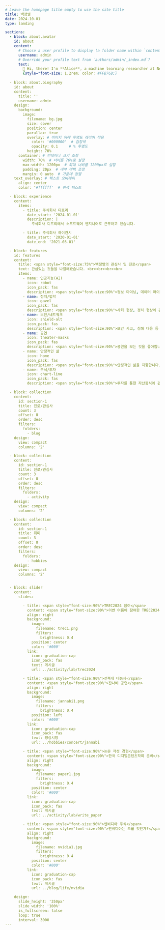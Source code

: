 ```yaml
---
# Leave the homepage title empty to use the site title
title: 백정렬
date: 2024-10-01
type: landing

sections:
  - block: about.avatar
    id: about
    content:
      # Choose a user profile to display (a folder name within `content/authors/`)
      username: admin
      # Override your profile text from `authors/admin/_index.md`?
      text:
        👋 Hi, there! I'm **Alice**, a machine learning researcher at Netflix.
        {style="font-size: 1.2rem; color: #FFB76B;} 
        
  - block: about.biography
    id: about
    content:
      title: ''
      username: admin
    design:
      background:
        image:
          filename: bg.jpg
          size: cover
          position: center
          parallax: true
          overlay: # 이미지 위에 투명도 레이어 적용
            color: '#000000'  # 검정색
            opacity: 0.1     # % 투명도
          height: 70%
      container: # 컨테이너 크기 조절
        width: 70%  # 너비를 70%로 설정
        max-width: 1200px  # 최대 너비를 1200px로 설정
        padding: 20px  # 내부 여백 조정
        margin: 0 auto  # 가운데 정렬
    text_overlay: # 텍스트 오버레이
      align: center
      color: '#ffffff'  # 흰색 텍스트

  - block: experience
    content:
      items:
        - title: 주식회사 디프리
          date_start: '2024-01-01'
          description: |
            주식회사 디프리에서 소프트웨어 엔지니어로 근무하고 있습니다.

        - title: 주식회사 하이컨시
          date_start: '2020-01-01'
          date_end: '2021-03-01'

  - block: features
    id: features
    content:
      title: <span style="font-size:75%">백정렬의 관심사 및 진로</span>
      text: 관심있는 것들을 나열해봤습니다. <br><br><br><br>
      items:
        - name: 인공지능(AI)
          icon: robot
          icon_pack: fas
          description: <span style="font-size:90%">정보 마이닝, 데이터 마이닝, LLM과 같이 우리 사회를 변화시킬 기술에 관심이 많습니다.</span><br><br>
        - name: 정치/법학
          icon: gavel
          icon_pack: fas
          description: <span style="font-size:90%">사회 현상, 정치 현상에 관심이 있습니다.</span><br><br>
        - name: 보안/네트워크
          icon: shield-alt
          icon_pack: fas
          description: <span style="font-size:90%">보안 사고, 침해 대응 등 보안 기술에 관심이 많습니다.</span><br><br>
        - name: 공연
          icon: theater-masks
          icon_pack: fas
          description: <span style="font-size:90%">공연을 보는 것을 좋아합니다.</span><br><br>
        - name: 안정적인 삶
          icon: home
          icon_pack: fas
          description: <span style="font-size:90%">안정적인 삶을 지향합니다.</span><br><br>
        - name: 주식/투자
          icon: chart-line
          icon_pack: fas
          description: <span style="font-size:90%">투자를 통한 자산증식에 관심이 많습니다.</span><br><br>

  - block: collection
    content:
      id: section-1
      title: 진로/관심사
      count: 3
      offset: 0
      order: desc
      filters:
        folders:
          - blog
    design:
      view: compact
      columns: '2'

  - block: collection
    content:
      id: section-1
      title: 진로/관심사
      count: 3
      offset: 0
      order: desc
      filters:
        folders:
          - activity
    design:
      view: compact
      columns: '2'

  - block: collection
    content:
      id: section-1
      title: 취미
      count: 3
      offset: 0
      order: desc
      filters:
        folders:
          - hobbies
    design:
      view: compact
      columns: '2'


  - block: slider
    content:
      slides:

        - title: <span style="font-size:90%">TREC2024 참여</span>
          content: <span style="font-size:90%">이번 여름에 참여한 TREC2024<span style="font-size:90%">
          align: right
          background:
            image:
              filename: trec1.png
              filters:
                brightness: 0.4
            position: center
            color: '#000'
          link:
            icon: graduation-cap
            icon_pack: fas
            text: 게시글
            url: ../activity/lab/trec2024

        - title: <span style="font-size:90%">전북대 대동제</span>
          content: <span style="font-size:90%">잔나비 공연</span>
          align: right
          background:
            image:
              filename: jannabi1.png
              filters:
                brightness: 0.4
            position: left
            color: '#000'
          link:
            icon: graduation-cap
            icon_pack: fas
            text: 영상시청
            url: ../hobbies/concert/jannabi

        - title: <span style="font-size:90%">논문 작성 경험</span>
          content: <span style="font-size:90%">한국 디지털콘텐츠학회 준비</span>
          align: right
          background:
            image:
              filename: paper1.jpg
              filters:
                brightness: 0.4
            position: center
            color: '#000'
          link:
            icon: graduation-cap
            icon_pack: fas
            text: 게시글
            url: ../activity/lab/write_paper

        - title: <span style="font-size:90%">엔비디아 주식</span>
          content: <span style="font-size:90%">엔비디아는 오를 것인가?</span>
          align: right
          background:
            image:
              filename: nvidia1.jpg
              filters:
                brightness: 0.4
            position: center
            color: '#000'
          link:
            icon: graduation-cap
            icon_pack: fas
            text: 게시글
            url: ../blog/life/nvidia

    design:
      slide_height: '350px'
      slide_width: '100%'
      is_fullscreen: false
      loop: true
      interval: 3000
---
```

